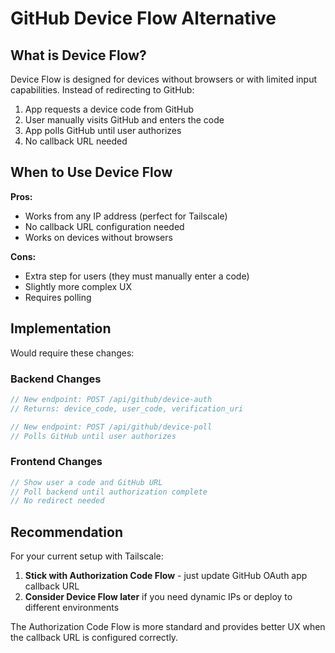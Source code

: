 # GitHub Device Flow Alternative

## What is Device Flow?

Device Flow is designed for devices without browsers or with limited input capabilities. Instead of redirecting to GitHub:

1. App requests a device code from GitHub
2. User manually visits GitHub and enters the code
3. App polls GitHub until user authorizes
4. No callback URL needed

## When to Use Device Flow

**Pros:**
- Works from any IP address (perfect for Tailscale)
- No callback URL configuration needed
- Works on devices without browsers

**Cons:**
- Extra step for users (they must manually enter a code)
- Slightly more complex UX
- Requires polling

## Implementation

Would require these changes:

### Backend Changes
```typescript
// New endpoint: POST /api/github/device-auth
// Returns: device_code, user_code, verification_uri

// New endpoint: POST /api/github/device-poll
// Polls GitHub until user authorizes
```

### Frontend Changes
```typescript
// Show user a code and GitHub URL
// Poll backend until authorization complete
// No redirect needed
```

## Recommendation

For your current setup with Tailscale:
1. **Stick with Authorization Code Flow** - just update GitHub OAuth app callback URL
2. **Consider Device Flow later** if you need dynamic IPs or deploy to different environments

The Authorization Code Flow is more standard and provides better UX when the callback URL is configured correctly.